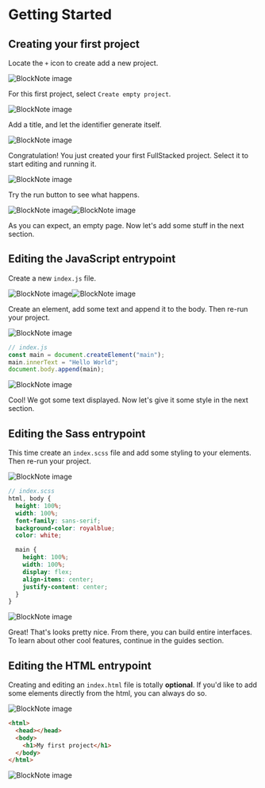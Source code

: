 # Getting Started

## Creating your first project

Locate the `+` icon to create add a new project.

![BlockNote image](https://img.fullstacked.org/IMG_0525.png)

For this first project, select `Create empty project`.

![BlockNote image](https://img.fullstacked.org/IMG_0526.png)

Add a title, and let the identifier generate itself.

![BlockNote image](https://img.fullstacked.org/Screenshot-2025-02-23-at-10.01.55-AM.png)

Congratulation! You just created your first FullStacked project. Select it to start editing and running it.

![BlockNote image](https://img.fullstacked.org/IMG_0529.png)

Try the run button to see what happens.

![BlockNote image](https://img.fullstacked.org/IMG_0527.png)![BlockNote image](https://img.fullstacked.org/Screenshot-2025-02-23-at-10.02.24-AM.png)

As you can expect, an empty page. Now let's add some stuff in the next section.

## Editing the JavaScript entrypoint

Create a new `index.js` file.

![BlockNote image](https://img.fullstacked.org/IMG_0528.png)![BlockNote image](https://img.fullstacked.org/Screenshot-2025-02-23-at-10.02.42-AM.png)

Create an element, add some text and append it to the body. Then re-run your project.

![BlockNote image](https://img.fullstacked.org/Screenshot-2025-02-23-at-10.03.44-AM.png)

```javascript
// index.js
const main = document.createElement("main");
main.innerText = "Hello World";
document.body.append(main);
```

![BlockNote image](https://img.fullstacked.org/Screenshot-2025-02-23-at-10.03.49-AM.png)

Cool! We got some text displayed. Now let's give it some style in the next section.

## Editing the Sass entrypoint

This time create an `index.scss` file and add some styling to your elements. Then re-run your project.

![BlockNote image](https://img.fullstacked.org/Screenshot-2025-02-23-at-10.05.33-AM.png)

```scss
// index.scss
html, body {
  height: 100%;
  width: 100%;
  font-family: sans-serif;
  background-color: royalblue;
  color: white;

  main {
    height: 100%;
    width: 100%;
    display: flex;
    align-items: center;
    justify-content: center;
  }
}
```

![BlockNote image](https://img.fullstacked.org/Screenshot-2025-02-23-at-10.05.38-AM.png)

Great! That's looks pretty nice. From there, you can build entire interfaces. To learn about other cool features, continue in the guides section.

## Editing the HTML entrypoint

Creating and editing an `index.html` file is totally **optional**. If you'd like to add some elements directly from the html, you can always do so.

![BlockNote image](https://img.fullstacked.org/Screenshot-2025-02-23-at-10.06.14-AM.png)

```html
<html>
  <head></head>
  <body>
    <h1>My first project</h1>
  </body>
</html>
```

![BlockNote image](https://img.fullstacked.org/Screenshot-2025-02-23-at-10.06.24-AM.png)

